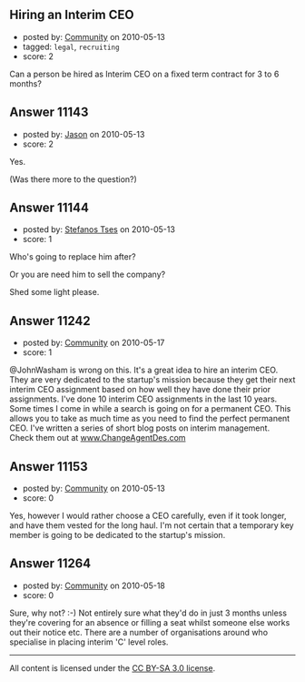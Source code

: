 ## Hiring an Interim CEO

- posted by: [Community](https://stackexchange.com/users/-1/-1-community) on 2010-05-13
- tagged: `legal`, `recruiting`
- score: 2

Can a person be hired as Interim CEO on a fixed term contract for 3 to 6 months?


## Answer 11143

- posted by: [Jason](https://stackexchange.com/users/-1/2-jason) on 2010-05-13
- score: 2

Yes.

(Was there more to the question?)


## Answer 11144

- posted by: [Stefanos Tses](https://stackexchange.com/users/-1/3178-stefanos-tses) on 2010-05-13
- score: 1

Who's going to replace him after?

Or you are need him to sell the company?

Shed some light please.


## Answer 11242

- posted by: [Community](https://stackexchange.com/users/-1/-1-community) on 2010-05-17
- score: 1

@JohnWasham is wrong on this. It's a great idea to hire an interim CEO.  They are very dedicated to the startup's mission because they get their next interim CEO assignment based on how well they have done their prior assignments.  I've done 10 interim CEO assignments in the last 10 years.  Some times I come in while a search is going on for a permanent CEO.  This allows you to take as much time as you need to find the perfect permanent CEO.  I've written a series of short blog posts on interim management. Check them out at www.ChangeAgentDes.com


## Answer 11153

- posted by: [Community](https://stackexchange.com/users/-1/-1-community) on 2010-05-13
- score: 0

Yes, however I would rather choose a CEO carefully, even if it took longer, and have them vested for the long haul.  I'm not certain that a temporary key member is going to be dedicated to the startup's mission.


## Answer 11264

- posted by: [Community](https://stackexchange.com/users/-1/-1-community) on 2010-05-18
- score: 0

Sure, why not? :-) Not entirely sure what they'd do in just 3 months unless they're covering for an absence or filling a seat whilst someone else works out their notice etc.  There are a number of organisations around who specialise in placing interim 'C' level roles.



---

All content is licensed under the [CC BY-SA 3.0 license](https://creativecommons.org/licenses/by-sa/3.0/).
